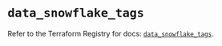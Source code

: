# `data_snowflake_tags`

Refer to the Terraform Registry for docs: [`data_snowflake_tags`](https://registry.terraform.io/providers/snowflake-labs/snowflake/1.0.1/docs/data-sources/tags).
